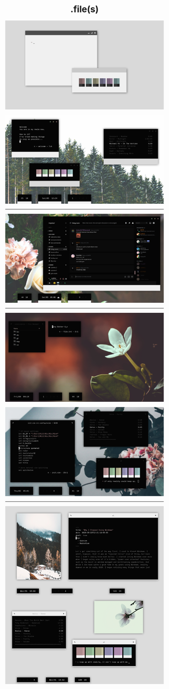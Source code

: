 <h1 align="center">.file(s)</h1>

<p align="center"

![img](zzz/what6.png)

</p>

<p align="center"

![img](zzz/what3.png)

</p>

***

<p align="center"

![img](zzz/what4.png)

</p>

***

<p align="center"

![img](zzz/what2.png)

</p>

<p align="center"

![img](zzz/what.png)

</p>

***

<p align="center"

![img](zzz/what5.png)

</p>
